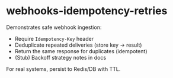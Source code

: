 # webhooks-idempotency-retries

Demonstrates safe webhook ingestion:
- Require `Idempotency-Key` header
- Deduplicate repeated deliveries (store key → result)
- Return the same response for duplicates (idempotent)
- (Stub) Backoff strategy notes in docs

For real systems, persist to Redis/DB with TTL.
